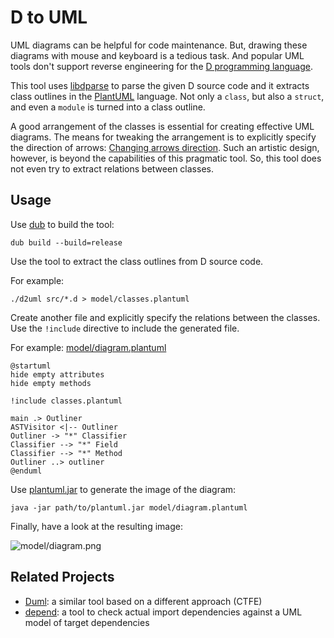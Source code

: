 D to UML
========

UML diagrams can be helpful for code maintenance.
But, drawing these diagrams with mouse and keyboard is a tedious task.
And popular UML tools don't support reverse engineering for the
[D programming language][].

This tool uses [libdparse][] to parse the given D source code
and it extracts class outlines in the [PlantUML][] language.
Not only a `class`, but also a `struct`, and even a `module` is turned into a class outline.

A good arrangement of the classes is essential for creating effective UML diagrams.
The means for tweaking the arrangement is to explicitly specify the direction of arrows:
[Changing arrows direction](http://plantuml.com/classes.html#Direction).
Such an artistic design, however, is beyond the capabilities of this pragmatic tool.
So, this tool does not even try to extract relations between classes.

Usage
-----

Use [dub][] to build the tool:

    dub build --build=release

Use the tool to extract the class outlines from D source code.

For example:

    ./d2uml src/*.d > model/classes.plantuml

Create another file and explicitly specify the relations between the classes.
Use the `!include` directive to include the generated file.

For example:
[model/diagram.plantuml](https://github.com/funkwerk/d2uml/blob/master/model/diagram.plantuml)

    @startuml
    hide empty attributes
    hide empty methods
    
    !include classes.plantuml
    
    main .> Outliner
    ASTVisitor <|-- Outliner
    Outliner -> "*" Classifier
    Classifier --> "*" Field
    Classifier --> "*" Method
    Outliner ..> outliner
    @enduml

Use [plantuml.jar][] to generate the image of the diagram:

    java -jar path/to/plantuml.jar model/diagram.plantuml

Finally, have a look at the resulting image:

![model/diagram.png](https://raw.githubusercontent.com/wiki/funkwerk/d2uml/images/diagram.png)

Related Projects
----------------

- [Duml](https://github.com/rikkimax/Duml):
  a similar tool based on a different approach (CTFE)
- [depend](https://github.com/funkwerk/depend):
  a tool to check actual import dependencies
  against a UML model of target dependencies

[D programming language]: http://dlang.org/
[dub]: http://code.dlang.org/
[libdparse]: https://github.com/Hackerpilot/libdparse
[PlantUML]: http://plantuml.com/
[plantuml.jar]: http://sourceforge.net/projects/plantuml/files/plantuml.jar/download
